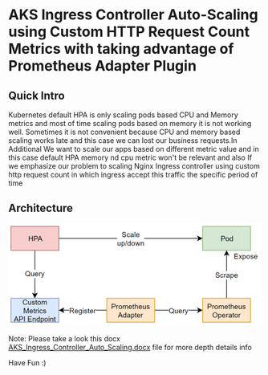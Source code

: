 # AKS Ingress Controller Auto-Scaling using Custom HTTP Request Count Metrics with taking advantage of Prometheus Adapter Plugin

## Quick Intro 
Kubernetes default HPA is only scaling pods based CPU and Memory metrics and most of time scaling pods based on memory it is not working well. Sometimes it is not convenient because CPU and memory based scaling works late and this case we can lost our business requests.In Additional We want to scale our apps based on different metric value  and in this case default HPA memory nd cpu metric won't be relevant and also If we emphasize our problem to scaling Nginx Ingress controller using custom http request count in which ingress accept this traffic the specific period of time

## Architecture
![Alt text](architecture.png?raw=true "Architecture")

Note: Please take a look this docx  [AKS_Ingress_Controller_Auto_Scaling.docx](AKS_Ingress_Controller_Auto_Scaling.docx) file for  more depth details info


Have Fun :)